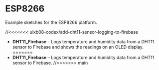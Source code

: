 # ESP8266

Example sketches for the ESP8266 platform.

//<<<<<<< ulxb08-codex/add-dht11-sensor-logging-to-firebase
- **DHT11_Firebase** – Logs temperature and humidity data from a DHT11 sensor to Firebase and shows the readings on an OLED display.
=======
- **DHT11_Firebase** – Logs temperature and humidity data from a DHT11 sensor to Firebase.
//>>>>>>> main
